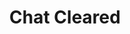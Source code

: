 ---
title: Chat Cleared
description: Trigger for when the Twitch Chat is Cleared
version: 0.1.18
twitchService: EventSub
variables: []
commonVariables:
  - TwitchUser
---